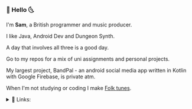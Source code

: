 ### 🌵 Hello 🌜

I'm **Sam**, a British programmer and music producer.

I like Java, Android Dev and Dungeon Synth.

A day that involves all three is a good day.

Go to my repos for a mix of uni assignments and personal projects.

My largest project, BandPal - an android social media app written in Kotlin with Google Firebase, is private atm.

When I'm not studying or coding I make [Folk tunes](https://www.aparanoidking.bandcamp.com).

<details>
<summary>🔗 Links:</summary>
<br>
  
[Bandcamp](https://www.aparanoidking.bandcamp.com)
  
[Instagram](https://www.instagram.com/aparanoidking)
  
[Linkedin](https://www.linkedin.com/in/samuelcommander/)
  
</details>



<!---
Sam-Commander/Sam-Commander is a ✨ special ✨ repository because its `README.md` (this file) appears on your GitHub profile.
You can click the Preview link to take a look at your changes.
--->
